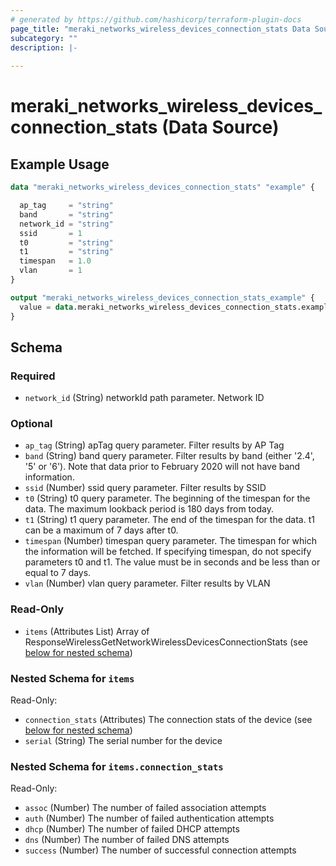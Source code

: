 ```yaml
---
# generated by https://github.com/hashicorp/terraform-plugin-docs
page_title: "meraki_networks_wireless_devices_connection_stats Data Source - terraform-provider-meraki"
subcategory: ""
description: |-
  
---
```


# meraki_networks_wireless_devices_connection_stats (Data Source)



## Example Usage

```terraform
data "meraki_networks_wireless_devices_connection_stats" "example" {

  ap_tag     = "string"
  band       = "string"
  network_id = "string"
  ssid       = 1
  t0         = "string"
  t1         = "string"
  timespan   = 1.0
  vlan       = 1
}

output "meraki_networks_wireless_devices_connection_stats_example" {
  value = data.meraki_networks_wireless_devices_connection_stats.example.items
}
```

<!-- schema generated by tfplugindocs -->
## Schema

### Required

- `network_id` (String) networkId path parameter. Network ID

### Optional

- `ap_tag` (String) apTag query parameter. Filter results by AP Tag
- `band` (String) band query parameter. Filter results by band (either '2.4', '5' or '6'). Note that data prior to February 2020 will not have band information.
- `ssid` (Number) ssid query parameter. Filter results by SSID
- `t0` (String) t0 query parameter. The beginning of the timespan for the data. The maximum lookback period is 180 days from today.
- `t1` (String) t1 query parameter. The end of the timespan for the data. t1 can be a maximum of 7 days after t0.
- `timespan` (Number) timespan query parameter. The timespan for which the information will be fetched. If specifying timespan, do not specify parameters t0 and t1. The value must be in seconds and be less than or equal to 7 days.
- `vlan` (Number) vlan query parameter. Filter results by VLAN

### Read-Only

- `items` (Attributes List) Array of ResponseWirelessGetNetworkWirelessDevicesConnectionStats (see [below for nested schema](#nestedatt--items))

<a id="nestedatt--items"></a>
### Nested Schema for `items`

Read-Only:

- `connection_stats` (Attributes) The connection stats of the device (see [below for nested schema](#nestedatt--items--connection_stats))
- `serial` (String) The serial number for the device

<a id="nestedatt--items--connection_stats"></a>
### Nested Schema for `items.connection_stats`

Read-Only:

- `assoc` (Number) The number of failed association attempts
- `auth` (Number) The number of failed authentication attempts
- `dhcp` (Number) The number of failed DHCP attempts
- `dns` (Number) The number of failed DNS attempts
- `success` (Number) The number of successful connection attempts
